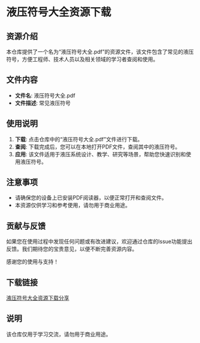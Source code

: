 # 液压符号大全资源下载

## 资源介绍

本仓库提供了一个名为“液压符号大全.pdf”的资源文件，该文件包含了常见的液压符号，方便工程师、技术人员以及相关领域的学习者查阅和使用。

## 文件内容

- **文件名**: 液压符号大全.pdf
- **文件描述**: 常见液压符号

## 使用说明

1. **下载**: 点击仓库中的“液压符号大全.pdf”文件进行下载。
2. **查阅**: 下载完成后，您可以在本地打开PDF文件，查阅其中的液压符号。
3. **应用**: 该文件适用于液压系统设计、教学、研究等场景，帮助您快速识别和使用液压符号。

## 注意事项

- 请确保您的设备上已安装PDF阅读器，以便正常打开和查阅文件。
- 本资源仅供学习和参考使用，请勿用于商业用途。

## 贡献与反馈

如果您在使用过程中发现任何问题或有改进建议，欢迎通过仓库的Issue功能提出反馈。我们期待您的宝贵意见，以便不断完善资源内容。

感谢您的使用与支持！

## 下载链接
[液压符号大全资源下载分享](https://pan.quark.cn/s/f50cf0832b26)

## 说明

该仓库仅用于学习交流，请勿用于商业用途。

